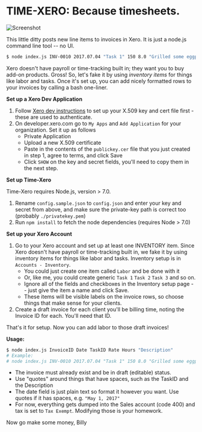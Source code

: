 # TIME-XERO: Because timesheets.

![Screenshot](https://raw.githubusercontent.com/billyc/xero-tracker/master/scrnshot.png)

This little ditty posts new line items to invoices in Xero. It is just a node.js command line tool -- no UI. 

```bash
$ node index.js INV-0010 2017.07.04 "Task 1" 150 8.0 "Grilled some eggplant for company picnic"
```

Xero doesn't have payroll or time-tracking built in; they want you to buy add-on products. Gross! So, let's fake it by using *inventory items* for things like labor and tasks. Once it's set up, you can add nicely formatted rows to your invoices by calling a bash one-liner.

**Set up a Xero Dev Application**

1. Follow [Xero dev instructions](https://developer.xero.com/documentation/api-guides/create-publicprivate-key) to set up your X.509 key and cert file first - these are used to authenticate.
2. On developer.xero.com go to `My Apps` and `Add Application` for your organization. Set it up as
   follows
   - Private Application
   - Upload a new X.509 certificate
   - Paste in the contents of the `publickey.cer` file that you just created in step 1, agree to
     terms, and click Save
   - Click `SHOW` on the key and secret fields, you'll need to copy them in the next step.

**Set up Time-Xero**

Time-Xero requires Node.js, version > 7.0.

1. Rename `config.sample.json` to `config.json` and enter your key and secret from above, and make sure the private-key path is correct too (probably `./privatekey.pem`)
2. Run `npm install` to fetch the node dependencies (requires Node > 7.0)

**Set up your Xero Account**

1. Go to your Xero account and set up at least one INVENTORY item. Since Xero doesn't have payroll or time-tracking built in,
   we fake it by using inventory items for things like labor and tasks. Inventory setup is in
   `Accounts - Inventory`.
   - You could just create one item called `Labor` and be done with it
   - Or, like me, you could create generic `Task 1` `Task 2` `Task 3` and so on. 
   - Ignore all of the fields and checkboxes in the Inventory setup page -- just give the item a name and click Save.
   - These items will be visible labels on the invoice rows, so choose things that make sense for your
     clients.
2. Create a draft invoice for each client you'll be billing time, noting the Invoice ID for each. You'll need that ID.

That's it for setup. Now you can add labor to those draft invoices!

**Usage:**

```bash
$ node index.js InvoiceID Date TaskID Rate Hours "Description"
# Example:
# node index.js INV-0010 2017.07.04 "Task 1" 150 8.0 "Grilled some eggplant for company picnic"
```

- The invoice must already exist and be in draft (editable) status.
- Use "quotes" around things that have spaces, such as the TaskID and the Description
- The date field is just plain text so format it however you want. Use quotes if it has spaces, e.g. `"May 1, 2017"`
- For now, everything gets dumped into the Sales account (code 400) and tax is set to `Tax Exempt`. Modifying those is your homework.

Now go make some money,
Billy

